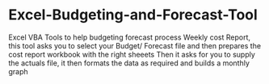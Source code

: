 # Excel-Budgeting-and-Forecast-Tool
Excel VBA  Tools to help budgeting forecast process
Weekly cost Report, this tool asks you to select your Budget/ Forecast file and then prepares the cost report workbook with the right sheeets
Then it asks for you to supply the actuals file, it then formats the data as required and builds a monthly graph
